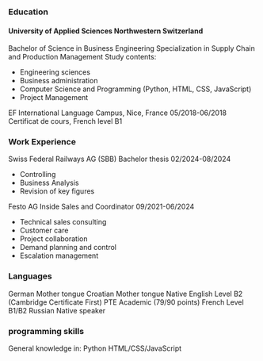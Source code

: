 ### Education
#### University of Applied Sciences Northwestern Switzerland
Bachelor of Science in Business Engineering
Specialization in Supply Chain and Production Management
Study contents:
- Engineering sciences
- Business administration
- Computer Science and Programming (Python, HTML, CSS, JavaScript)
- Project Management

EF International Language Campus, Nice, France
05/2018-06/2018
Certificat de cours, French level B1

### Work Experience
Swiss Federal Railways AG (SBB) 
Bachelor thesis
02/2024-08/2024
- Controlling
- Business Analysis
- Revision of key figures

Festo AG Inside Sales and Coordinator
09/2021-06/2024
- Technical sales consulting
- Customer care
- Project collaboration
- Demand planning and control
- Escalation management

### Languages
German 
Mother tongue
Croatian
Mother tongue
Native English 
Level B2 (Cambridge Certificate First)
PTE Academic (79/90 points)
French
Level B1/B2
Russian
Native speaker

### programming skills
General knowledge in:
Python 
HTML/CSS/JavaScript
